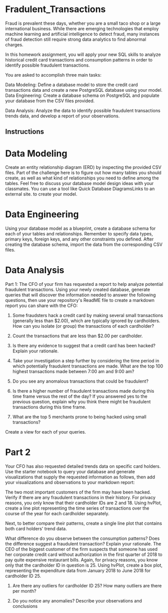 # Fradulent_Transactions

Fraud is prevalent these days, whether you are a small taco shop or a large international business. While there are emerging technologies that employ machine learning and artificial intelligence to detect fraud, many instances of fraud detection still require strong data analytics to find abnormal charges.

In this homework assignment, you will apply your new SQL skills to analyze historical credit card transactions and consumption patterns in order to identify possible fraudulent transactions.

You are asked to accomplish three main tasks:

Data Modeling: Define a database model to store the credit card transactions data and create a new PostgreSQL database using your model.
Data Engineering: Create a database schema on PostgreSQL and populate your database from the CSV files provided.

Data Analysis: Analyze the data to identify possible fraudulent transactions trends data, and develop a report of your observations.
 
## Instructions
# Data Modeling
Create an entity relationship diagram (ERD) by inspecting the provided CSV files. Part of the challenge here is to figure out how many tables you should create, as well as what kind of relationships you need to define among the tables. Feel free to discuss your database model design ideas with your classmates. You can use a tool like Quick Database DiagramsLinks to an external site. to create your model.


# Data Engineering
Using your database model as a blueprint, create a database schema for each of your tables and relationships. Remember to specify data types, primary keys, foreign keys, and any other constraints you defined. After creating the database schema, import the data from the corresponding CSV files.

# Data Analysis
Part 1:
The CFO of your firm has requested a report to help analyze potential fraudulent transactions. Using your newly created database, generate queries that will discover the information needed to answer the following questions, then use your repository's ReadME file to create a markdown report you can share with the CFO:

1. Some fraudsters hack a credit card by making several small transactions (generally less than $2.00), which are typically ignored by cardholders.
How can you isolate (or group) the transactions of each cardholder?

2. Count the transactions that are less than $2.00 per cardholder.

3. Is there any evidence to suggest that a credit card has been hacked? Explain your rationale.

4. Take your investigation a step further by considering the time period in which potentially fraudulent transactions are made.
What are the top 100 highest transactions made between 7:00 am and 9:00 am?

5. Do you see any anomalous transactions that could be fraudulent?

6. Is there a higher number of fraudulent transactions made during this time frame versus the rest of the day?
   If you answered yes to the previous question, explain why you think there might be fraudulent transactions during this time frame.

7. What are the top 5 merchants prone to being hacked using small transactions?


Create a view for each of your queries.

# Part 2
Your CFO has also requested detailed trends data on specific card holders. Use the starter notebook to query your database and generate visualizations that supply the requested information as follows, then add your visualizations and observations to your markdown report:

The two most important customers of the firm may have been hacked. Verify if there are any fraudulent transactions in their history. For privacy reasons, you only know that their cardholder IDs are 2 and 18.
Using hvPlot, create a line plot representing the time series of transactions over the course of the year for each cardholder separately.

Next, to better compare their patterns, create a single line plot that contains both card holders' trend data.

What difference do you observe between the consumption patterns? Does the difference suggest a fraudulent transaction? Explain your rationale.
The CEO of the biggest customer of the firm suspects that someone has used her corporate credit card without authorization in the first quarter of 2018 to pay quite expensive restaurant bills. Again, for privacy reasons, you know only that the cardholder ID in question is 25.
Using hvPlot, create a box plot, representing the expenditure data from January 2018 to June 2018 for cardholder ID 25.

1. Are there any outliers for cardholder ID 25? How many outliers are there per month?

2. Do you notice any anomalies? Describe your observations and conclusions
